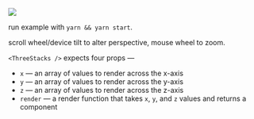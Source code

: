 ![](./three-stacks.gif)

run example with `yarn && yarn start`.

scroll wheel/device tilt to alter perspective, mouse wheel to zoom.

`<ThreeStacks />` expects four props —

- `x` — an array of values to render across the x-axis
- `y` — an array of values to render across the y-axis
- `z` — an array of values to render across the z-axis
- `render` — a render function that takes `x`, `y`, and `z` values and returns a component
